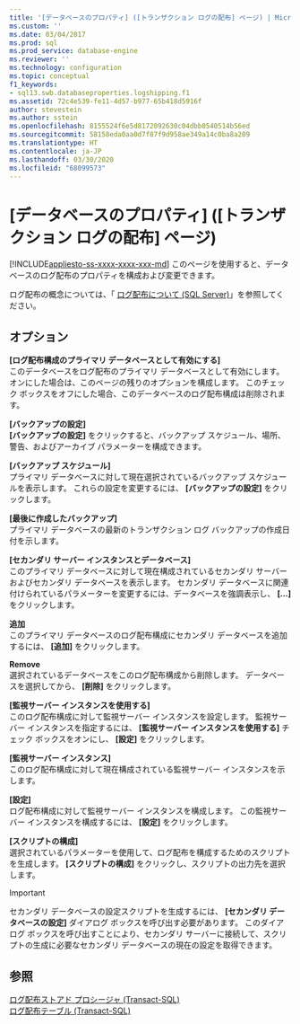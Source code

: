 ```yaml
---
title: '[データベースのプロパティ] ([トランザクション ログの配布] ページ) | Microsoft Docs'
ms.custom: ''
ms.date: 03/04/2017
ms.prod: sql
ms.prod_service: database-engine
ms.reviewer: ''
ms.technology: configuration
ms.topic: conceptual
f1_keywords:
- sql13.swb.databaseproperties.logshipping.f1
ms.assetid: 72c4e539-fe11-4d57-b977-65b418d5916f
author: stevestein
ms.author: sstein
ms.openlocfilehash: 8155524f6e5d8172092630c04dbb0540514b56ed
ms.sourcegitcommit: 58158eda0aa0d7f87f9d958ae349a14c0ba8a209
ms.translationtype: HT
ms.contentlocale: ja-JP
ms.lasthandoff: 03/30/2020
ms.locfileid: "68099573"
---
```

# <a name="database-properties-transaction-log-shipping-page"></a>[データベースのプロパティ] ([トランザクション ログの配布] ページ)
[!INCLUDE[appliesto-ss-xxxx-xxxx-xxx-md](../../includes/appliesto-ss-xxxx-xxxx-xxx-md.md)]
  このページを使用すると、データベースのログ配布のプロパティを構成および変更できます。  
  
 ログ配布の概念については、「 [ログ配布について &#40;SQL Server&#41;](../../database-engine/log-shipping/about-log-shipping-sql-server.md)」を参照してください。  
  
## <a name="options"></a>オプション  
 **[ログ配布構成のプライマリ データベースとして有効にする]**  
 このデータベースをログ配布のプライマリ データベースとして有効にします。 オンにした場合は、このページの残りのオプションを構成します。 このチェック ボックスをオフにした場合、このデータベースのログ配布構成は削除されます。  
  
 **[バックアップの設定]**  
 **[バックアップの設定]** をクリックすると、バックアップ スケジュール、場所、警告、およびアーカイブ パラメーターを構成できます。  
  
 **[バックアップ スケジュール]**  
 プライマリ データベースに対して現在選択されているバックアップ スケジュールを表示します。 これらの設定を変更するには、 **[バックアップの設定]** をクリックします。  
  
 **[最後に作成したバックアップ]**  
 プライマリ データベースの最新のトランザクション ログ バックアップの作成日付を示します。  
  
 **[セカンダリ サーバー インスタンスとデータベース]**  
 このプライマリ データベースに対して現在構成されているセカンダリ サーバーおよびセカンダリ データベースを表示します。 セカンダリ データベースに関連付けられているパラメーターを変更するには、データベースを強調表示し、 **[...]** をクリックします。  
  
 **追加**  
 このプライマリ データベースのログ配布構成にセカンダリ データベースを追加するには、 **[追加]** をクリックします。  
  
 **Remove**  
 選択されているデータベースをこのログ配布構成から削除します。 データベースを選択してから、 **[削除]** をクリックします。  
  
 **[監視サーバー インスタンスを使用する]**  
 このログ配布構成に対して監視サーバー インスタンスを設定します。 監視サーバー インスタンスを指定するには、 **[監視サーバー インスタンスを使用する]** チェック ボックスをオンにし、 **[設定]** をクリックします。  
  
 **[監視サーバー インスタンス]**  
 このログ配布構成に対して現在構成されている監視サーバー インスタンスを示します。  
  
 **[設定]**  
 ログ配布構成に対して監視サーバー インスタンスを構成します。 この監視サーバー インスタンスを構成するには、 **[設定]** をクリックします。  
  
 **[スクリプトの構成]**  
 選択されているパラメーターを使用して、ログ配布を構成するためのスクリプトを生成します。 **[スクリプトの構成]** をクリックし、スクリプトの出力先を選択します。  
  
> [!IMPORTANT]  
>  セカンダリ データベースの設定スクリプトを生成するには、 **[セカンダリ データベースの設定]** ダイアログ ボックスを呼び出す必要があります。 このダイアログ ボックスを呼び出すことにより、セカンダリ サーバーに接続して、スクリプトの生成に必要なセカンダリ データベースの現在の設定を取得できます。  
  
## <a name="see-also"></a>参照  
 [ログ配布ストアド プロシージャ &#40;Transact-SQL&#41;](../../relational-databases/system-stored-procedures/log-shipping-stored-procedures-transact-sql.md)   
 [ログ配布テーブル &#40;Transact-SQL&#41;](../../relational-databases/system-tables/log-shipping-tables-transact-sql.md)  
  
  

